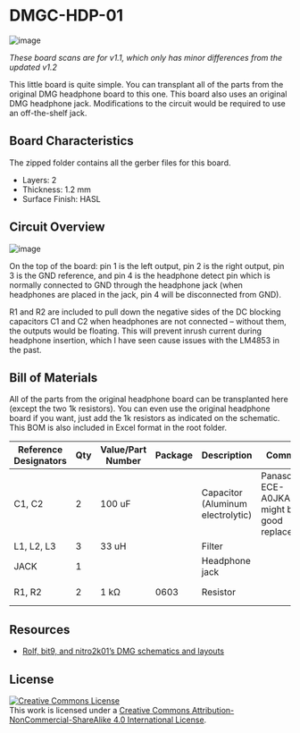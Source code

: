 # DMGC-HDP-01

![image](https://user-images.githubusercontent.com/97127539/180582438-4e3d7694-0597-42bd-ab3b-f34e2c34e663.png)

*These board scans are for v1.1, which only has minor differences from the updated v1.2*

This little board is quite simple. You can transplant all of the parts from the original DMG headphone board to this one. This board also uses an original DMG headphone jack. Modifications to the circuit would be required to use an off-the-shelf jack.

## Board Characteristics
The zipped folder contains all the gerber files for this board.
-	Layers: 2
-	Thickness: 1.2 mm
-	Surface Finish: HASL

## Circuit Overview

![image](https://user-images.githubusercontent.com/97127539/179897524-bd74a364-c584-42a9-b284-9659ea163933.png)

On the top of the board: pin 1 is the left output, pin 2 is the right output, pin 3 is the GND reference, and pin 4 is the headphone detect pin which is normally connected to GND through the headphone jack (when headphones are placed in the jack, pin 4 will be disconnected from GND).

R1 and R2 are included to pull down the negative sides of the DC blocking capacitors C1 and C2 when headphones are not connected – without them, the outputs would be floating. This will prevent inrush current during headphone insertion, which I have seen cause issues with the LM4853 in the past.
## Bill of Materials

All of the parts from the original headphone board can be transplanted here (except the two 1k resistors). You can even use the original headphone board if you want, just add the 1k resistors as indicated on the schematic. This BOM is also included in Excel format in the root folder.

| Reference Designators | Qty | Value/Part Number | Package | Description                       | Comment                                            | Source                                                                 |
|-----------------------|-----|-------------------|---------|-----------------------------------|----------------------------------------------------|------------------------------------------------------------------------|
| C1, C2                | 2   | 100 uF            |         | Capacitor (Aluminum electrolytic) | Panasonic ECE-A0JKA101 might be a good replacement | Salvaged (DMG)                                                         |
| L1, L2, L3            | 3   | 33 uH             |         | Filter                            |                                                    | Salvaged (DMG)                                                         |
| JACK                  | 1   |                   |         | Headphone jack                    |                                                    | Salvaged (DMG)                                                         |
| R1, R2                | 2   | 1 kΩ              | 0603    | Resistor                          |                                                    | https://www.digikey.com/en/products/detail/yageo/RC0603FR-071KL/726843 |

## Resources
-	<a href="https://gbdev.gg8.se/files/schematics/">Rolf, bit9, and nitro2k01’s DMG schematics and layouts</a>
## License
<a rel="license" href="http://creativecommons.org/licenses/by-nc-sa/4.0/"><img alt="Creative Commons License" style="border-width:0" src="https://i.creativecommons.org/l/by-nc-sa/4.0/80x15.png" /></a><br />This work is licensed under a <a rel="license" href="http://creativecommons.org/licenses/by-nc-sa/4.0/">Creative Commons Attribution-NonCommercial-ShareAlike 4.0 International License</a>.



